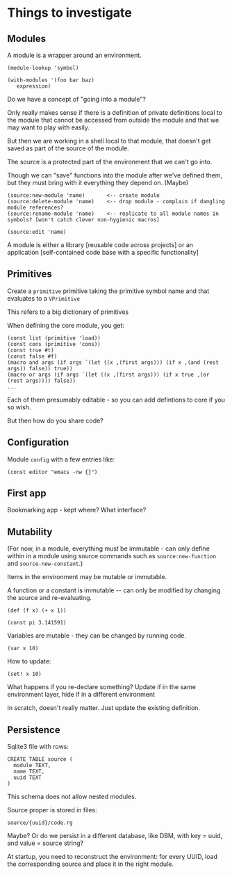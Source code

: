 # Things to investigate

## Modules

A module is a wrapper around an environment.

    (module-lookup 'symbol)
    
    (with-modules '(foo bar baz)
       expression)

Do we have a concept of "going into a module"?

Only really makes sense if there is a definition of private definitions local to the module that cannot be accessed from 
outside the module and that we may want to play with easily.

But then we are working in a shell local to that module, that doesn't get saved as part of the source of the module.

The source is a protected part of the environment that we can't go into. 

Though we can "save" functions into the module after we've defined them, but they must bring with it everything they depend on. (Maybe)


    (source:new-module 'name)       <-- create module
    (source:delete-module 'name)    <-- drop module - complain if dangling module references?
    (source:rename-module 'name)    <-- replicate to all module names in symbols? [won't catch clever non-hygienic macros]
    
    (source:edit 'name)


A module is either a library [reusable code across projects] or an application [self-contained code base with a specific functionality]


## Primitives

Create a `primitive` primitive taking the primitive symbol name and that evaluates to a `VPrimitive`

This refers to a big dictionary of primitives

When defining the core module, you get:

    (const list (primitive 'load))
    (const cons (primitive 'cons))
    (const true #t)
    (const false #f)
    (macro and args (if args `(let ((x ,(first args))) (if x ,(and (rest args)) false)) true))
    (macro or args (if args `(let ((x ,(first args))) (if x true ,(or (rest args)))) false))
    ...
    
Each of them presumably editable - so you can add defintions to core if you so wish.

But then how do you share code?
    

## Configuration

Module `config` with a few entries like:

    (const editor "emacs -nw {}")
    
    
## First app

Bookmarking app - kept where? What interface?



## Mutability

(For now, in a module, everything must be immutable - can only define within in a module using source commands such as `source:new-function`
and `source-new-constant`.)

Items in the environment may be mutable or immutable.

A function or a constant is immutable -- can only be modified by changing the source and re-evaluating.

    (def (f x) (+ x 1))
    
    (const pi 3.141591)

Variables are mutable - they can be changed by running code.

    (var x 10)
    
How to update: 

    (set! x 10) 

What happens if you re-declare something? Update if in the same environment layer, hide if in a different environment

In scratch, doesn't really matter. Just update the existing definition. 


## Persistence

Sqlite3 file with rows:

    CREATE TABLE source (
      module TEXT,
      name TEXT,
      uuid TEXT
    )
    
This schema does not allow nested modules.

Source proper is stored in files:

    source/{uuid}/code.rg
    
Maybe? Or do we persist in a different database, like DBM, with key = uuid, and value = source string?

At startup, you need to reconstruct the environment: for every UUID, load the corresponding source and place it in the right module.

